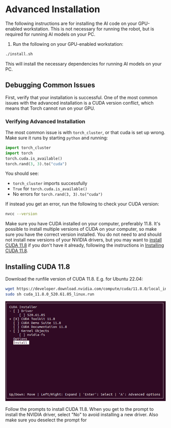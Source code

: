 # Advanced Installation

The following instructions are for installing the AI code on your GPU-enabled workstation. This is not necessary for running the robot, but is required for running AI models on your PC.

1. Run the following on your GPU-enabled workstation:

```bash
./install.sh
```

This will install the necessary dependencies for running AI models on your PC.

## Debugging Common Issues

First, verify that your installation is successful. One of the most common issues with the advanced installation is a CUDA version conflict, which means that Torch cannot run on your GPU.

### Verifying Advanced Installation

The most common issue is with `torch_cluster`, or that cuda is set up wrong. Make sure it runs by starting `python` and running:

```python
import torch_cluster
import torch
torch.cuda.is_available()
torch.rand(3, 3).to("cuda")
```

You should see:

- `torch_cluster` imports successfully
- `True` for `torch.cuda.is_available()`
- No errors for `torch.rand(3, 3).to("cuda")`

If instead you get an error, run the following to check your CUDA version:

```bash
nvcc --version
```

Make sure you have CUDA installed on your computer, preferably 11.8. It's possible to install multiple versions of CUDA on your computer, so make sure you have the correct version installed. You do not need to and should not install new versions of your NVIDIA drivers, but you may want to [install CUDA 11.8](https://developer.nvidia.com/cuda-11.8-download-archive) if you don't have it already, following the instructions in [Installing CUDA 11.8](#installing-cuda-11.8).

## Installing CUDA 11.8

Download the runfile version of CUDA 11.8. E.g. for Ubuntu 22.04:

```bash
wget https://developer.download.nvidia.com/compute/cuda/11.8.0/local_installers/cuda_11.8.0_520.61.05_linux.run
sudo sh cuda_11.8.0_520.61.05_linux.run
```

![CUDA Installation](images/cuda_install.png)

Follow the prompts to install CUDA 11.8. When you get to the prompt to install the NVIDIA driver, select "No" to avoid installing a new driver. Also make sure you deselect the prompt for
